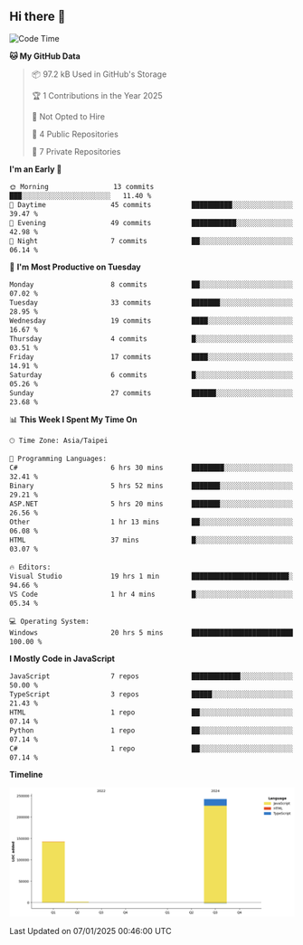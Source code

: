 ## Hi there 👋

<!--
**Latisha19/Latisha19** is a ✨ _special_ ✨ repository because its `README.md` (this file) appears on your GitHub profile.

Here are some ideas to get you started:

- 🔭 I’m currently working on ...
- 🌱 I’m currently learning ...
- 👯 I’m looking to collaborate on ...
- 🤔 I’m looking for help with ...
- 💬 Ask me about ...
- 📫 How to reach me: ...
- 😄 Pronouns: ...
- ⚡ Fun fact: ...
-->

<!--START_SECTION:waka-->
![Code Time](http://img.shields.io/badge/Code%20Time-1%2C274%20hrs%2011%20mins-blue)

**🐱 My GitHub Data** 

> 📦 97.2 kB Used in GitHub's Storage 
 > 
> 🏆 1 Contributions in the Year 2025
 > 
> 🚫 Not Opted to Hire
 > 
> 📜 4 Public Repositories 
 > 
> 🔑 7 Private Repositories 
 > 
**I'm an Early 🐤** 

```text
🌞 Morning                13 commits          ███░░░░░░░░░░░░░░░░░░░░░░   11.40 % 
🌆 Daytime                45 commits          ██████████░░░░░░░░░░░░░░░   39.47 % 
🌃 Evening                49 commits          ███████████░░░░░░░░░░░░░░   42.98 % 
🌙 Night                  7 commits           ██░░░░░░░░░░░░░░░░░░░░░░░   06.14 % 
```
📅 **I'm Most Productive on Tuesday** 

```text
Monday                   8 commits           ██░░░░░░░░░░░░░░░░░░░░░░░   07.02 % 
Tuesday                  33 commits          ███████░░░░░░░░░░░░░░░░░░   28.95 % 
Wednesday                19 commits          ████░░░░░░░░░░░░░░░░░░░░░   16.67 % 
Thursday                 4 commits           █░░░░░░░░░░░░░░░░░░░░░░░░   03.51 % 
Friday                   17 commits          ████░░░░░░░░░░░░░░░░░░░░░   14.91 % 
Saturday                 6 commits           █░░░░░░░░░░░░░░░░░░░░░░░░   05.26 % 
Sunday                   27 commits          ██████░░░░░░░░░░░░░░░░░░░   23.68 % 
```


📊 **This Week I Spent My Time On** 

```text
🕑︎ Time Zone: Asia/Taipei

💬 Programming Languages: 
C#                       6 hrs 30 mins       ████████░░░░░░░░░░░░░░░░░   32.41 % 
Binary                   5 hrs 52 mins       ███████░░░░░░░░░░░░░░░░░░   29.21 % 
ASP.NET                  5 hrs 20 mins       ███████░░░░░░░░░░░░░░░░░░   26.56 % 
Other                    1 hr 13 mins        ██░░░░░░░░░░░░░░░░░░░░░░░   06.08 % 
HTML                     37 mins             █░░░░░░░░░░░░░░░░░░░░░░░░   03.07 % 

🔥 Editors: 
Visual Studio            19 hrs 1 min        ████████████████████████░   94.66 % 
VS Code                  1 hr 4 mins         █░░░░░░░░░░░░░░░░░░░░░░░░   05.34 % 

💻 Operating System: 
Windows                  20 hrs 5 mins       █████████████████████████   100.00 % 
```

**I Mostly Code in JavaScript** 

```text
JavaScript               7 repos             ████████████░░░░░░░░░░░░░   50.00 % 
TypeScript               3 repos             █████░░░░░░░░░░░░░░░░░░░░   21.43 % 
HTML                     1 repo              ██░░░░░░░░░░░░░░░░░░░░░░░   07.14 % 
Python                   1 repo              ██░░░░░░░░░░░░░░░░░░░░░░░   07.14 % 
C#                       1 repo              ██░░░░░░░░░░░░░░░░░░░░░░░   07.14 % 
```



**Timeline**

![Lines of Code chart](https://raw.githubusercontent.com/Latisha19/Latisha19/main/assets/bar_graph.png)


 Last Updated on 07/01/2025 00:46:00 UTC
<!--END_SECTION:waka-->
